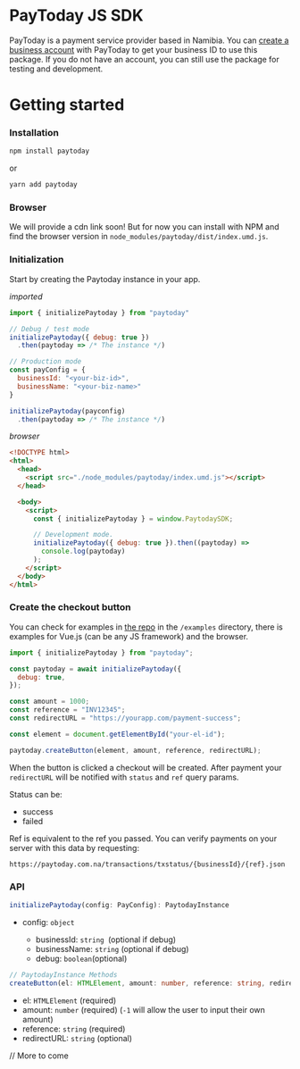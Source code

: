 # PayToday JS SDK

PayToday is a payment service provider based in Namibia. You can [create a business account](https://site.paytoday.com.na) with PayToday to get your business ID to use this package. If you do not have an account, you can still use the package for testing and development.

# Getting started

### Installation

```bash
npm install paytoday
```

or

```bash
yarn add paytoday
```

### Browser

We will provide a cdn link soon! But for now you can install with NPM and find the browser version in `node_modules/paytoday/dist/index.umd.js`.

### Initialization

Start by creating the Paytoday instance in your app.

_imported_

```js
import { initializePaytoday } from "paytoday"

// Debug / test mode
initializePaytoday({ debug: true })
  .then(paytoday => /* The instance */)

// Production mode
const payConfig = {
  businessId: "<your-biz-id>",
  businessName: "<your-biz-name>"
}

initializePaytoday(payconfig)
  .then(paytoday => /* The instance */)
```

_browser_

```html
<!DOCTYPE html>
<html>
  <head>
    <script src="./node_modules/paytoday/index.umd.js"></script>
  </head>

  <body>
    <script>
      const { initializePaytoday } = window.PaytodaySDK;

      // Development mode.
      initializePaytoday({ debug: true }).then((paytoday) =>
        console.log(paytoday)
      );
    </script>
  </body>
</html>
```

### Create the checkout button

You can check for examples in [the repo](https://github.com/Eckhardt-D/paytoday.git) in the `/examples` directory, there is examples for Vue.js (can be any JS framework) and the browser.

```js
import { initializePaytoday } from "paytoday";

const paytoday = await initializePaytoday({
  debug: true,
});

const amount = 1000;
const reference = "INV12345";
const redirectURL = "https://yourapp.com/payment-success";

const element = document.getElementById("your-el-id");

paytoday.createButton(element, amount, reference, redirectURL);
```

When the button is clicked a checkout will be created. After payment your `redirectURL` will be notified with `status` and `ref` query params.

Status can be:

- success
- failed

Ref is equivalent to the ref you passed. You can verify payments on your server with this data by requesting:

`https://paytoday.com.na/transactions/txstatus/{businessId}/{ref}.json`

### API

```ts
initializePaytoday(config: PayConfig): PaytodayInstance
```

- config: `object`

  - businessId: `string `(optional if debug)
  - businessName: `string` (optional if debug)
  - debug: `boolean`(optional)

```ts
// PaytodayInstance Methods
createButton(el: HTMLElement, amount: number, reference: string, redirectURL?: string);
```

- el: `HTMLElement` (required)
- amount: `number` (required) (`-1` will allow the user to input their own amount)
- reference: `string` (required)
- redirectURL: `string` (optional)

// More to come
